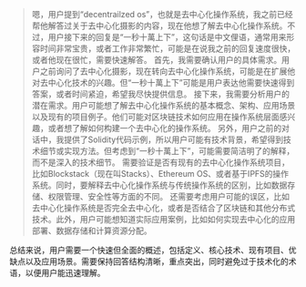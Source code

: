 > 嗯，用户提到“decentrailzed os”，也就是去中心化操作系统，我之前已经帮他解答过关于去中心化摄影的内容，现在他想了解去中心化操作系统。不过，用户接下来的回复是“一秒十萬上下”，这句话是中文俚语，通常用来形容时间非常宝贵，或者工作非常繁忙，可能是在说我之前的回复速度很快，或者他现在很忙，需要快速解答。
  首先，我需要确认用户的具体需求。用户之前询问了去中心化摄影，现在转向去中心化操作系统，可能是在扩展他对去中心化技术的兴趣。但“一秒十萬上下”可能是用户表达他需要快速得到答案，或者时间紧迫，希望我尽快提供信息。
  接下来，我需要分析用户的潜在需求。用户可能想了解去中心化操作系统的基本概念、架构、应用场景以及现有的项目例子。他们可能对区块链技术如何应用在操作系统层面感兴趣，或者想了解如何构建一个去中心化的操作系统。
  另外，用户之前的对话中，我提供了Solidity代码示例，所以用户可能有技术背景，希望得到技术细节或实现方法。但考虑到“一秒十萬上下”，可能需要简洁明了的解释，而不是深入的技术细节。
  需要验证是否有现有的去中心化操作系统项目，比如Blockstack（现在叫Stacks）、Ethereum OS、或者基于IPFS的操作系统。同时，要解释去中心化操作系统与传统操作系统的区别，比如数据存储、权限管理、安全性等方面的不同。
  还需要考虑用户可能的误区，比如去中心化操作系统是否完全去中心化，或者是否结合了区块链和其他分布式技术。此外，用户可能想知道实际应用案例，比如如何实现去中心化的应用部署、数据存储和计算资源分配。

总结来说，用户需要一个快速但全面的概述，包括定义、核心技术、现有项目、优缺点以及应用场景。需要保持回答结构清晰，重点突出，同时避免过于技术化的术语，以便用户能迅速理解。

